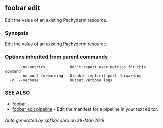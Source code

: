 ## foobar edit

Edit the value of an existing Pachyderm resource.

### Synopsis


Edit the value of an existing Pachyderm resource.

### Options inherited from parent commands

```
      --no-metrics           Don't report user metrics for this command
      --no-port-forwarding   Disable implicit port forwarding
  -v, --verbose              Output verbose logs
```

### SEE ALSO
* [foobar](foobar.md)	 - 
* [foobar edit pipeline](foobar_edit_pipeline.md)	 - Edit the manifest for a pipeline in your text editor.

###### Auto generated by spf13/cobra on 28-Mar-2019
